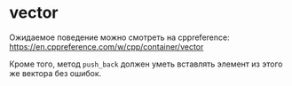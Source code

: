 # vector
Ожидаемое поведение можно смотреть на cppreference:
https://en.cppreference.com/w/cpp/container/vector

Кроме того, метод `push_back` должен уметь вставлять элемент из этого же вектора без ошибок.
